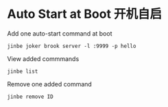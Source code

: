 # Auto Start at Boot 开机自启

Add one auto-start command at boot

```
jinbe joker brook server -l :9999 -p hello
```

View added commmands

```
jinbe list
```

Remove one added command

```
jinbe remove ID
```

